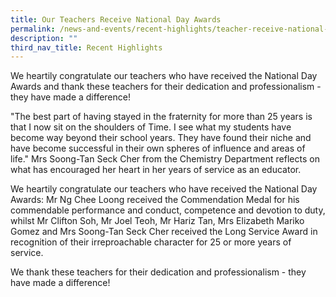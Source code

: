 ```yaml
---
title: Our Teachers Receive National Day Awards
permalink: /news-and-events/recent-highlights/teacher-receive-national-day-awards/
description: ""
third_nav_title: Recent Highlights
---
```

We heartily congratulate our teachers who have received the National Day Awards and thank these teachers for their dedication and professionalism - they have made a difference!  
  
"The best part of having stayed in the fraternity for more than 25 years is that I now sit on the shoulders of Time. I see what my students have become way beyond their school years. They have found their niche and have become successful in their own spheres of influence and areas of life." Mrs Soong-Tan Seck Cher from the Chemistry Department reflects on what has encouraged her heart in her years of service as an educator.  
  
We heartily congratulate our teachers who have received the National Day Awards: Mr Ng Chee Loong received the Commendation Medal for his commendable performance and conduct, competence and devotion to duty, whilst Mr Clifton Soh, Mr Joel Teoh, Mr Hariz Tan, Mrs Elizabeth Mariko Gomez and Mrs Soong-Tan Seck Cher received the Long Service Award in recognition of their irreproachable character for 25 or more years of service.  
  
We thank these teachers for their dedication and professionalism - they have made a difference!